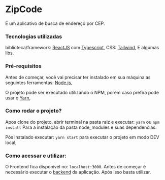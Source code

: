 # ZipCode

É um aplicativo de busca de endereço por CEP.

### Tecnologias utilizadas
biblioteca/framework: [ReactJS](https://pt-br.reactjs.org/) com [Typescript](https://www.typescriptlang.org/),
CSS: [Tailwind](https://tailwindcss.com/),
E algumas libs.

### Pré-requisitos

Antes de começar, você vai precisar ter instalado em sua máquina as seguintes ferramentas:
[Node.js](https://nodejs.org/en/),

O projeto pode ser executado utilizando o NPM, porem caso prefira pode usar o [Yarn](https://yarnpkg.com/),


### Como rodar o projeto?

Apos clone do projeto, abrir terminal na pasta raiz e executar:
`yarn` ou `npm install`
Para a instalação da pasta node_modules e suas dependencias.

Pós instalado executar:
`yarn start` para executar o projeto em modo DEV local;

### Como acessar e utilizar:

O Frontend fica disponível no: `localhost:3000`. Antes de começar é necessário executar o [backend](https://github.com/LucasSOliveira/zipcode-backend) da aplicação.
Após isso basta utilizar.

